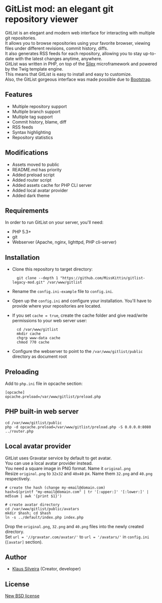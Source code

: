 # GitList mod: an elegant git repository viewer
GitList is an elegant and modern web interface for interacting with multiple git repositories.  
It allows you to browse repositories using your favorite browser, viewing files under different revisions, commit history, diffs.  
It also generates RSS feeds for each repository, allowing you to stay up-to-date with the latest changes anytime, anywhere.  
GitList was written in PHP, on top of the [Silex](http://silex.sensiolabs.org/) microframework and powered by the Twig template engine.  
This means that GitList is easy to install and easy to customize.  
Also, the GitList gorgeous interface was made possible due to [Bootstrap](http://twitter.github.com/bootstrap/).

## Features
* Multiple repository support
* Multiple branch support
* Multiple tag support
* Commit history, blame, diff
* RSS feeds
* Syntax highlighting
* Repository statistics

## Modifications
* Assets moved to public
* README.md has priority
* Added preload script
* Added router script
* Added assets cache for PHP CLI server
* Added local avatar provider
* Added dark theme

## Requirements
In order to run GitList on your server, you'll need:
* PHP 5.3+
* git
* Webserver (Apache, nginx, lighttpd, PHP cli-server)

## Installation
* Clone this repository to target directory:

		git clone --depth 1 "https://github.com/MissKittin/gitlist-legacy-mod.git" /var/www/gitlist

* Rename the `config.ini-example` file to `config.ini`.
* Open up the `config.ini` and configure your installation. You'll have to provide where your repositories are located.
* If you set `cache = true`, create the cache folder and give read/write permissions to your web server user:

		cd /var/www/gitlist
		mkdir cache
		chgrp www-data cache
		chmod 770 cache

* Configure the webserver to point to the `/var/www/gitlist/public` directory as document root

## Preloading
Add to `php.ini` file in opcache section:
```
[opcache]
opcache.preload=/var/www/gitlist/preload.php
```

## PHP built-in web server
```
cd /var/www/gitlist/public
php -d opcache.preload=/var/www/gitlist/preload.php -S 0.0.0.0:8080 ../router.php
```

## Local avatar provider
GitList uses Gravatar service by default to get avatar.  
You can use a local avatar provider instead.  
You need a square image in PNG format. Name it `original.png`  
Resize `original.png` to `32x32` and `40x40` px. Name them `32.png` and `40.png` respectively.
```
# create the hash (change my-email@domain.com)
hash=$(printf "my-email@domain.com" | tr '[:upper:]' '[:lower:]' | md5sum | awk '{print $1}')

# create avatar directory
cd /var/www/gitlist/public/avatars
mkdir $hash; cd $hash
ln -s ../default/index.php index.php
```
Drop the `original.png`, `32.png` and `40.png` files into the newly created directory.  
Set `url = '//gravatar.com/avatar/'` to `url = '/avatars/'` in `config.ini` (`[avatar]` section).

## Author
* [Klaus Silveira](http://www.klaussilveira.com) (Creator, developer)

## License
[New BSD license](http://www.opensource.org/licenses/bsd-license.php)
